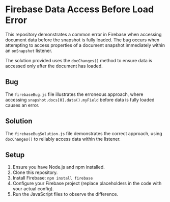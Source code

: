# Firebase Data Access Before Load Error

This repository demonstrates a common error in Firebase when accessing document data before the snapshot is fully loaded. The bug occurs when attempting to access properties of a document snapshot immediately within an `onSnapshot` listener.

The solution provided uses the `docChanges()` method to ensure data is accessed only after the document has loaded.

## Bug

The `firebaseBug.js` file illustrates the erroneous approach, where accessing `snapshot.docs[0].data().myField` before data is fully loaded causes an error.

## Solution

The `firebaseBugSolution.js` file demonstrates the correct approach, using `docChanges()` to reliably access data within the listener.

## Setup

1.  Ensure you have Node.js and npm installed.
2.  Clone this repository.
3.  Install Firebase: `npm install firebase`
4.  Configure your Firebase project (replace placeholders in the code with your actual config).
5.  Run the JavaScript files to observe the difference.